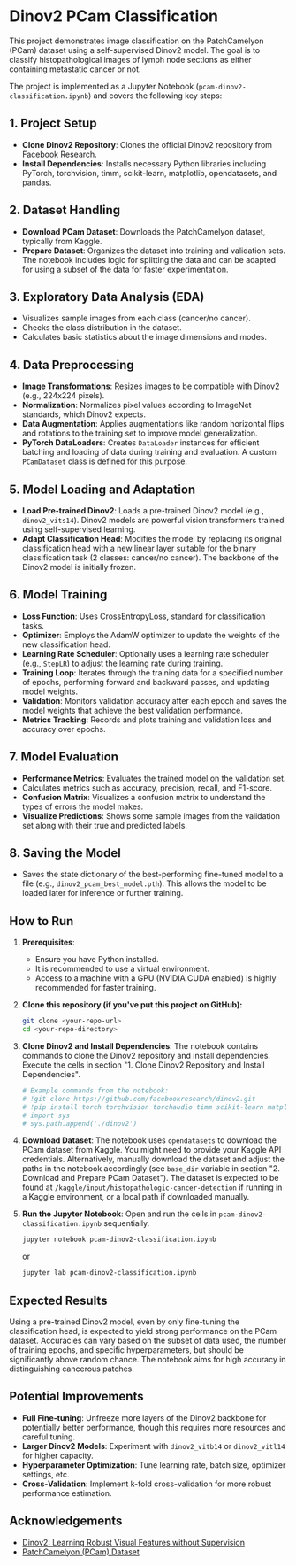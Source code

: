# Dinov2 PCam Classification

This project demonstrates image classification on the PatchCamelyon (PCam) dataset using a self-supervised Dinov2 model. The goal is to classify histopathological images of lymph node sections as either containing metastatic cancer or not.

The project is implemented as a Jupyter Notebook (`pcam-dinov2-classification.ipynb`) and covers the following key steps:

## 1. Project Setup

*   **Clone Dinov2 Repository**: Clones the official Dinov2 repository from Facebook Research.
*   **Install Dependencies**: Installs necessary Python libraries including PyTorch, torchvision, timm, scikit-learn, matplotlib, opendatasets, and pandas.

## 2. Dataset Handling

*   **Download PCam Dataset**: Downloads the PatchCamelyon dataset, typically from Kaggle.
*   **Prepare Dataset**: Organizes the dataset into training and validation sets. The notebook includes logic for splitting the data and can be adapted for using a subset of the data for faster experimentation.

## 3. Exploratory Data Analysis (EDA)

*   Visualizes sample images from each class (cancer/no cancer).
*   Checks the class distribution in the dataset.
*   Calculates basic statistics about the image dimensions and modes.

## 4. Data Preprocessing

*   **Image Transformations**: Resizes images to be compatible with Dinov2 (e.g., 224x224 pixels).
*   **Normalization**: Normalizes pixel values according to ImageNet standards, which Dinov2 expects.
*   **Data Augmentation**: Applies augmentations like random horizontal flips and rotations to the training set to improve model generalization.
*   **PyTorch DataLoaders**: Creates `DataLoader` instances for efficient batching and loading of data during training and evaluation. A custom `PCamDataset` class is defined for this purpose.

## 5. Model Loading and Adaptation

*   **Load Pre-trained Dinov2**: Loads a pre-trained Dinov2 model (e.g., `dinov2_vits14`). Dinov2 models are powerful vision transformers trained using self-supervised learning.
*   **Adapt Classification Head**: Modifies the model by replacing its original classification head with a new linear layer suitable for the binary classification task (2 classes: cancer/no cancer). The backbone of the Dinov2 model is initially frozen.

## 6. Model Training

*   **Loss Function**: Uses CrossEntropyLoss, standard for classification tasks.
*   **Optimizer**: Employs the AdamW optimizer to update the weights of the new classification head.
*   **Learning Rate Scheduler**: Optionally uses a learning rate scheduler (e.g., `StepLR`) to adjust the learning rate during training.
*   **Training Loop**: Iterates through the training data for a specified number of epochs, performing forward and backward passes, and updating model weights.
*   **Validation**: Monitors validation accuracy after each epoch and saves the model weights that achieve the best validation performance.
*   **Metrics Tracking**: Records and plots training and validation loss and accuracy over epochs.

## 7. Model Evaluation

*   **Performance Metrics**: Evaluates the trained model on the validation set.
*   Calculates metrics such as accuracy, precision, recall, and F1-score.
*   **Confusion Matrix**: Visualizes a confusion matrix to understand the types of errors the model makes.
*   **Visualize Predictions**: Shows some sample images from the validation set along with their true and predicted labels.

## 8. Saving the Model

*   Saves the state dictionary of the best-performing fine-tuned model to a file (e.g., `dinov2_pcam_best_model.pth`). This allows the model to be loaded later for inference or further training.

## How to Run

1.  **Prerequisites**:
    *   Ensure you have Python installed.
    *   It is recommended to use a virtual environment.
    *   Access to a machine with a GPU (NVIDIA CUDA enabled) is highly recommended for faster training.

2.  **Clone this repository (if you've put this project on GitHub):**
    ```bash
    git clone <your-repo-url>
    cd <your-repo-directory>
    ```

3.  **Clone Dinov2 and Install Dependencies**:
    The notebook contains commands to clone the Dinov2 repository and install dependencies. Execute the cells in section "1. Clone Dinov2 Repository and Install Dependencies".
    ```python
    # Example commands from the notebook:
    # !git clone https://github.com/facebookresearch/dinov2.git
    # !pip install torch torchvision torchaudio timm scikit-learn matplotlib opendatasets pandas
    # import sys
    # sys.path.append('./dinov2')
    ```

4.  **Download Dataset**:
    The notebook uses `opendatasets` to download the PCam dataset from Kaggle. You might need to provide your Kaggle API credentials. Alternatively, manually download the dataset and adjust the paths in the notebook accordingly (see `base_dir` variable in section "2. Download and Prepare PCam Dataset").
    The dataset is expected to be found at `/kaggle/input/histopathologic-cancer-detection` if running in a Kaggle environment, or a local path if downloaded manually.

5.  **Run the Jupyter Notebook**:
    Open and run the cells in `pcam-dinov2-classification.ipynb` sequentially.

    ```bash
    jupyter notebook pcam-dinov2-classification.ipynb
    ```
    or
    ```bash
    jupyter lab pcam-dinov2-classification.ipynb
    ```

## Expected Results

Using a pre-trained Dinov2 model, even by only fine-tuning the classification head, is expected to yield strong performance on the PCam dataset. Accuracies can vary based on the subset of data used, the number of training epochs, and specific hyperparameters, but should be significantly above random chance. The notebook aims for high accuracy in distinguishing cancerous patches.

## Potential Improvements

*   **Full Fine-tuning**: Unfreeze more layers of the Dinov2 backbone for potentially better performance, though this requires more resources and careful tuning.
*   **Larger Dinov2 Models**: Experiment with `dinov2_vitb14` or `dinov2_vitl14` for higher capacity.
*   **Hyperparameter Optimization**: Tune learning rate, batch size, optimizer settings, etc.
*   **Cross-Validation**: Implement k-fold cross-validation for more robust performance estimation.

## Acknowledgements

*   [Dinov2: Learning Robust Visual Features without Supervision](https://ai.meta.com/blog/dino-v2-computer-vision-self-supervised-learning-foundation-model-announcement/)
*   [PatchCamelyon (PCam) Dataset](https://www.kaggle.com/competitions/histopathologic-cancer-detection)
